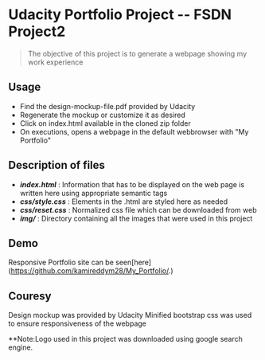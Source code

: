 # Udacity Portfolio Project -- FSDN Project2

 > The objective of this project is to generate a webpage showing my work experience

## Usage

 - Find the design-mockup-file.pdf provided by Udacity
 - Regenerate the mockup or customize it as desired
 - Click on index.html available in the cloned zip folder
 - On executions, opens a webpage in the default webbrowser with "My Portfolio"

## Description of files
 - ***index.html*** :  Information that has to be displayed on the web page is written here using appropriate semantic tags
 - ***css/style.css*** : Elements in the .html are styled here as needed
 - ***css/reset.css*** : Normalized css file which can be downloaded from web
 - ***img/*** :  Directory containing all the images that were used in this project                                
			     
## Demo

 Responsive Portfolio site can be seen[here] (https://github.com/kamireddym28/My_Portfolio/.)

## Couresy

 Design mockup was provided by Udacity
 Minified bootstrap css was used to ensure responsiveness of the webpage

 **Note:Logo used in this project was downloaded using google search engine.

